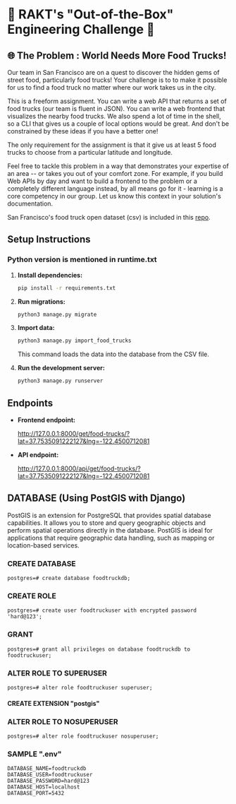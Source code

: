 # 🚀 RAKT's "Out-of-the-Box" Engineering Challenge 🌟

## 🌐 The Problem : World Needs More Food Trucks!

Our team in San Francisco are on a quest to discover the hidden gems of street food, particularly food trucks! Your challenge is to to make it possible for us to find a food truck no matter where our work takes us in the city.

This is a freeform assignment. You can write a web API that returns a set of food trucks (our team is fluent in JSON). You can write a web frontend that visualizes the nearby food trucks. We also spend a lot of time in the shell, so a CLI that gives us a couple of local options would be great. And don't be constrained by these ideas if you have a better one!

The only requirement for the assignment is that it give us at least 5 food trucks to choose from a particular latitude and longitude.

Feel free to tackle this problem in a way that demonstrates your expertise of an area -- or takes you out of your comfort zone. For example, if you build Web APIs by day and want to build a frontend to the problem or a completely different language instead, by all means go for it - learning is a core competency in our group. Let us know this context in your solution's documentation.

San Francisco's food truck open dataset (csv) is included in this [repo](https://raw.githubusercontent.com/RAKT-Innovations/P1-django-take-home-assignment/main/food-truck-data.csv).


## Setup Instructions

### Python version is mentioned in runtime.txt

1. **Install dependencies:**
    ```bash
    pip install -r requirements.txt
    ```

2. **Run migrations:**
    ```bash
    python3 manage.py migrate
    ```

3. **Import data:**
    ```bash
    python3 manage.py import_food_trucks
    ```
   This command loads the data into the database from the CSV file.

4. **Run the development server:**
    ```bash
    python3 manage.py runserver
    ```

## Endpoints

- **Frontend endpoint:**
  
    http://127.0.0.1:8000/get/food-trucks/?lat=37.7535091222127&lng=-122.4500712081

- **API endpoint:**
  
    http://127.0.0.1:8000/api/get/food-trucks/?lat=37.7535091222127&lng=-122.4500712081


## DATABASE (Using PostGIS with Django)

PostGIS is an extension for PostgreSQL that provides spatial database capabilities. 
It allows you to store and query geographic objects and perform spatial operations directly in the database. 
PostGIS is ideal for applications that require geographic data handling, such as mapping or 
location-based services.

### CREATE DATABASE
    postgres=# create database foodtruckdb;

### CREATE ROLE
    postgres=# create user foodtruckuser with encrypted password 'hard@123';

### GRANT
    postgres=# grant all privileges on database foodtruckdb to foodtruckuser;

### ALTER ROLE TO SUPERUSER
    postgres=# alter role foodtruckuser superuser;

#### CREATE EXTENSION "postgis"

### ALTER ROLE TO NOSUPERUSER
    postgres=# alter role foodtruckuser nosuperuser;

### SAMPLE ".env"

    DATABASE_NAME=foodtruckdb
    DATABASE_USER=foodtruckuser
    DATABASE_PASSWORD=hard@123
    DATABASE_HOST=localhost
    DATABASE_PORT=5432


